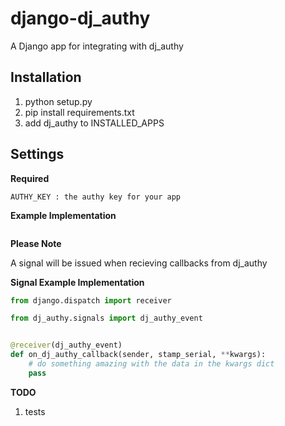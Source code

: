 django-dj_authy
====================

A Django app for integrating with dj_authy


Installation
------------

1. python setup.py
2. pip install requirements.txt
3. add dj_authy to INSTALLED_APPS

Settings
--------


__Required__


```
AUTHY_KEY : the authy key for your app
```


__Example Implementation__


```views.py
```


__Please Note__

A signal will be issued when recieving callbacks from dj_authy


__Signal Example Implementation__


```signals.py
from django.dispatch import receiver

from dj_authy.signals import dj_authy_event


@receiver(dj_authy_event)
def on_dj_authy_callback(sender, stamp_serial, **kwargs):
    # do something amazing with the data in the kwargs dict
    pass
```


__TODO__

1. tests
